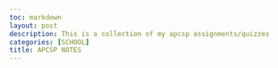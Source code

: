 ```yaml
---
toc: markdown                                                               
layout: post
description: This is a collection of my apcsp assignments/quizzes 
categories: [SCHOOL]
title: APCSP NOTES  
---
```

>   


>
